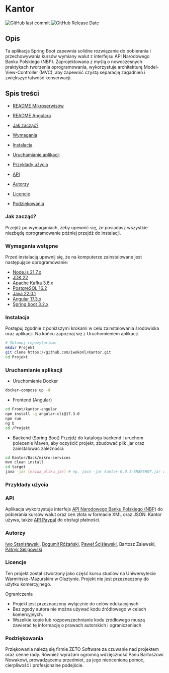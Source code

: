 # Kantor


![GitHub last commit](https://img.shields.io/github/last-commit/iwokonl/Kantor)   ![GitHub Release Date](https://img.shields.io/github/release-date/Iwokonl/Kantor)


## Opis
Ta aplikacja Spring Boot zapewnia solidne rozwiązanie do pobierania i przechowywania kursów wymiany walut z interfejsu API Narodowego Banku Polskiego (NBP). Zaprojektowana z myślą o nowoczesnych praktykach tworzenia oprogramowania, wykorzystuje architekturę Model-View-Controller (MVC), aby zapewnić czystą separację zagadnień i zwiększyć łatwość konserwacji.



## Spis treści
- [README Mikroserwisów](https://github.com/iwokonl/Kantor/tree/main/Back/micro-services)

- [README Angulara](https://github.com/iwokonl/Kantor)



- [Jak zacząć?](#Jak-zacząć?) 
- [Wymagania](#prerequisites)
- [Instalacja](#Instalacja)
- [Uruchamianie aplikacji](#running-the-application) 
- [Przykłady użycia](#Przykłady-użycia) 
- [API](#api)
- [Autorzy](#authors) 
- [Licencje](#license) 
- [Podziękowania](#podzienkowania) 

### Jak zacząć?
Przejdź po wymaganiach, żeby upewnić się, że posiadasz wszystkie niezbędę oprogramowanie póżniej przejdź do instalacji.
### Wymagania wstępne


Przed instalacją upewnij się, że na komputerze zainstalowane jest następujące oprogramowanie:

- [Node.js 21.7.x](https://nodejs.org/en/download/prebuilt-installer)
- [JDK 22](https://www.oracle.com/java/technologies/downloads/#java22)
- [Apache Kafka 3.6.x](https://kafka.apache.org/downloads)
- [PostgreSQL 16.2](https://www.postgresql.org/download/)
- [Java 22.0.1](https://jdk.java.net/22/)
- [Angular 17.3.x](https://www.npmjs.com/package/@angular/cli?activeTab=versions)
- [Spring boot 3.2.x](https://start.spring.io)

### Instalacja

Postępuj zgodnie z poniższymi krokami w celu zainstalowania środowiska oraz aplikacji. Na końcu zapoznaj się z Uruchomieniem aplikacji.

```bash
# Sklonuj repozytorium:
mkdir Projekt
git clone https://github.com/iwokonl/Kantor.git
cd Projekt
```
### Uruchamianie aplikacji

- Uruchomienie Docker
```bash
docker-compose up -d
```

- Frontend (Angular)
```bash
cd Front/kantor-angular
npm install -g angular-cli@17.3.0
npm run
ng b
cd /Projekt
```
- Backend (Spring Boot)
Przejdź do katalogu backend i uruchom polecenie Maven, aby oczyścić projekt, zbudować plik .jar oraz zainstalować zależności:
```bash
cd Kantor/Back/mikro-services
mvn clean install
cd target
java -jar [nazwa_pliku_jar] # np. java -jar kantor-0.0.1-SNAPSHOT.jar w Target. Kolejność uruchamiania mikroserwisów jest określona w README.MD w ms.
```



### Przykłady użycia

### API
Aplikacja wykorzystuje interfejs [API Narodowego Banku Polskiego (NBP)](https://api.nbp.pl) do pobierania kursów walut oraz cen złota w formacie XML oraz JSON.
Kantor używa, także [API Paypal](https://developer.paypal.com/api/rest/) do obsługi płatności.
### Autorzy
[Iwo Stanisławski](https://github.com/iwokonl/), [Bogumił Różański](https://github.com/brozanski), [Paweł Ściślewski](https://github.com/Zaikouu), Bartosz Zalewski, [Patryk Seligowski](https://github.com/Patryk920n)
### Licencje
Ten projekt został stworzony jako część kursu studiów na Uniwersytecie Warmińsko-Mazurskim w Olsztynie. Projekt nie jest przeznaczony do użytku komercyjnego.

Ograniczenia
- Projekt jest przeznaczony wyłącznie do celów edukacyjnych.
- Bez zgody autora nie można używać kodu źródłowego w celach komercyjnych.
- Wszelkie kopie lub rozpowszechnianie kodu źródłowego muszą zawierać tę    informację o prawach autorskich i ograniczeniach

### Podziękowania
Prziękowania należą się firmie ZETO Software za czuwanie nad projektem oraz cenne rady.
Również wyrażam ogromną wdzięczność Panu Bartoszowi Nowakowi, prowadzącemu przedmiot, za jego nieocenioną pomoc, cierpliwość i profesjonalne podejście.
